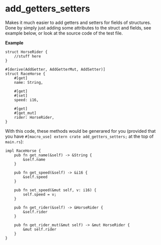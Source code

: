 # add_getters_setters

Makes it much easier to add getters and setters for fields of structures.
Done by simply just adding some attributes to the struct and fields, see example below, or look at the source code of the test file.

**Example**

    struct HorseRider {
	    //stuff here
	}
    
    #[derive(AddGetter, AddGetterMut, AddSetter)]
    struct RaceHorse {
	    #[get]
	    name: String,
	    
	    #[get]
	    #[set]
	    speed: i16,

	    #[get]
	    #[get_mut]
	    rider: HorseRider,
	}
With this code, these methods would be generared for you
(provided that you have `#[macro_use] extern crate add_getters_setters;` at the top of `main.rs`):

    impl RaceHorse {
	    pub fn get_name(&self) -> &String {
		    &self.name
	    }
	    
	    pub fn get_speed(&self) -> &i16 {
		    &self.speed
	    }
	    
	    pub fn set_speed(&mut self, v: i16) {
		    self.speed = v;
	    }
	    
	    pub fn get_rider(&self) -> &HorseRider {
		    &self.rider
	    }
	    
	    pub fn get_rider_mut(&mut self) -> &mut HorseRider {
		    &mut self.rider
	    }
	}
	    
